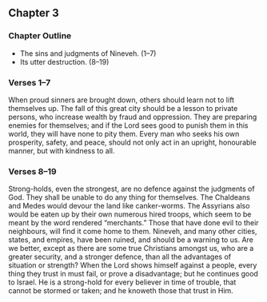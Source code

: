 ## Chapter 3

### Chapter Outline

- The sins and judgments of Nineveh. (1–7)
- Its utter destruction. (8–19)

### Verses 1–7

When proud sinners are brought down, others should learn not to lift themselves up. The fall of this great city should be a lesson to private persons, who increase wealth by fraud and oppression. They are preparing enemies for themselves; and if the Lord sees good to punish them in this world, they will have none to pity them. Every man who seeks his own prosperity, safety, and peace, should not only act in an upright, honourable manner, but with kindness to all.

### Verses 8–19

Strong-holds, even the strongest, are no defence against the judgments of God. They shall be unable to do any thing for themselves. The Chaldeans and Medes would devour the land like canker-worms. The Assyrians also would be eaten up by their own numerous hired troops, which seem to be meant by the word rendered “merchants.” Those that have done evil to their neighbours, will find it come home to them. Nineveh, and many other cities, states, and empires, have been ruined, and should be a warning to us. Are we better, except as there are some true Christians amongst us, who are a greater security, and a stronger defence, than all the advantages of situation or strength? When the Lord shows himself against a people, every thing they trust in must fail, or prove a disadvantage; but he continues good to Israel. He is a strong-hold for every believer in time of trouble, that cannot be stormed or taken; and he knoweth those that trust in Him.

